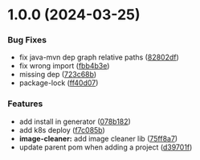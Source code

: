 # 1.0.0 (2024-03-25)


### Bug Fixes

* fix java-mvn dep graph relative paths ([82802df](https://github.com/dubemarcantoine/nx-dev-tools/commit/82802dfea9ec4c2e910c42a1dcabdf4ebf111c7f))
* fix wrong import ([fbb4b3e](https://github.com/dubemarcantoine/nx-dev-tools/commit/fbb4b3e905868fac3b29d620eb0e2586af53d6f1))
* missing dep ([723c68b](https://github.com/dubemarcantoine/nx-dev-tools/commit/723c68b520683cdf99b82c76b5d32d56bdfda61c))
* package-lock ([ff40d07](https://github.com/dubemarcantoine/nx-dev-tools/commit/ff40d07ce36ebe523662b9ff4775d36a275ddde0))


### Features

* add install in generator ([078b182](https://github.com/dubemarcantoine/nx-dev-tools/commit/078b182d64500c9bf9ef6f927223ab55d00838c7))
* add k8s deploy ([f7c085b](https://github.com/dubemarcantoine/nx-dev-tools/commit/f7c085b2b2c5793ee0a12c608311e2c96447a7b4))
* **image-cleaner:** add image cleaner lib ([75ff8a7](https://github.com/dubemarcantoine/nx-dev-tools/commit/75ff8a7a77d974d04a75acba9bdb98bb3b9aa2a8))
* update parent pom when adding a project ([d39701f](https://github.com/dubemarcantoine/nx-dev-tools/commit/d39701f3a1252c64f0b78c10da2023a179fe1592))
